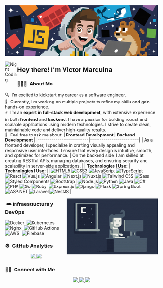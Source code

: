 ![victor-marquina Banner](https://github.com/victor-marquina/victor-marquina/blob/main/Img/a-vibrant-2d-animated-illustration-of-a-_uRxnwkarR3u5pw8y-VSTNA_BmmRxaVxTbOriNOYdzsUVg.png)

<img alt="Night Coding" src="./assets/Hand%20Wave.gif" width='40' align="left"/><h2 align="left">Hey there! I'm Victor Marquina</h2>



### 👨🏻‍💻 &nbsp;About Me

🔍 &nbsp;I’m excited to kickstart my career as a software engineer. \
🌱 &nbsp;Currently, I'm working on multiple projects to refine my skills and gain hands-on experience.\
⚡ &nbsp;I’m an **expert in full-stack web development**, with extensive experience in both **frontend** and **backend**. I have a passion for building robust and scalable applications using modern technologies. I strive to create clean, maintainable code and deliver high-quality results.\
💬&nbsp; Feel free to ask me about:
| **Frontend Development** | **Backend Development** |
|--------------------------|-------------------------|
| As a frontend developer, I specialize in crafting visually appealing and responsive user interfaces. I ensure that every design is intuitive, smooth, and optimized for performance. | On the backend side, I am skilled at creating RESTful APIs, managing databases, and ensuring security and scalability in server-side applications. |
| **Technologies I Use:** | **Technologies I Use:** |
|![HTML5](https://img.shields.io/badge/html5-%23E34F26.svg?style=for-the-badge&logo=html5&logoColor=white)&nbsp;![CSS3](https://img.shields.io/badge/css3-%231572B6.svg?style=for-the-badge&logo=css3&logoColor=white)&nbsp;![JavaScript](https://img.shields.io/badge/javascript-%23F7DF1E.svg?style=for-the-badge&logo=javascript&logoColor=black)&nbsp;![TypeScript](https://img.shields.io/badge/typescript-%23007ACC.svg?style=for-the-badge&logo=typescript&logoColor=white)&nbsp;![React](https://img.shields.io/badge/react-%2361DAFB.svg?style=for-the-badge&logo=react&logoColor=black)&nbsp;![Vue.js](https://img.shields.io/badge/vuejs-%2335495e.svg?style=for-the-badge&logo=vue.js&logoColor=%234FC08D)&nbsp;![Angular](https://img.shields.io/badge/angular-%23DD0031.svg?style=for-the-badge&logo=angular&logoColor=white)&nbsp;![Next.js](https://img.shields.io/badge/next.js-%23000000.svg?style=for-the-badge&logo=next.js&logoColor=white)&nbsp;![Nuxt.js](https://img.shields.io/badge/nuxt.js-%2300DC82.svg?style=for-the-badge&logo=nuxt.js&logoColor=white)&nbsp;![Tailwind CSS](https://img.shields.io/badge/tailwindcss-%2306B6D4.svg?style=for-the-badge&logo=tailwind-css&logoColor=white)&nbsp;![Sass](https://img.shields.io/badge/sass-%23CC6699.svg?style=for-the-badge&logo=sass&logoColor=white)&nbsp;![Styled Components](https://img.shields.io/badge/styled--components-DB7093?style=for-the-badge&logo=styled-components&logoColor=white)&nbsp;![Bootstrap](https://img.shields.io/badge/bootstrap-%237952B3.svg?style=for-the-badge&logo=bootstrap&logoColor=white)&nbsp;|![Node.js](https://img.shields.io/badge/node.js-%23339933.svg?style=for-the-badge&logo=node.js&logoColor=white)&nbsp;![Python](https://img.shields.io/badge/python-%233776AB.svg?style=for-the-badge&logo=python&logoColor=white)&nbsp;![Java](https://img.shields.io/badge/java-%23ED8B00.svg?style=for-the-badge&logo=openjdk&logoColor=white)&nbsp;![C#](https://img.shields.io/badge/c%23-%23239120.svg?style=for-the-badge&logo=c-sharp&logoColor=white)&nbsp;![PHP](https://img.shields.io/badge/php-%23777BB4.svg?style=for-the-badge&logo=php&logoColor=white)&nbsp;![Go](https://img.shields.io/badge/go-%2300ADD8.svg?style=for-the-badge&logo=go&logoColor=white)&nbsp;![Ruby](https://img.shields.io/badge/ruby-%23CC342D.svg?style=for-the-badge&logo=ruby&logoColor=white)&nbsp; ![Express.js](https://img.shields.io/badge/express.js-%23404d59.svg?style=for-the-badge&logo=express&logoColor=white)&nbsp;![Django](https://img.shields.io/badge/django-%23092E20.svg?style=for-the-badge&logo=django&logoColor=white)&nbsp;![Flask](https://img.shields.io/badge/flask-%23000.svg?style=for-the-badge&logo=flask&logoColor=white)&nbsp;![Spring Boot](https://img.shields.io/badge/spring%20boot-%236DB33F.svg?style=for-the-badge&logo=spring-boot&logoColor=white)&nbsp;![ASP.NET](https://img.shields.io/badge/asp.net-%235C2D91.svg?style=for-the-badge&logo=.net&logoColor=white)&nbsp;![Laravel](https://img.shields.io/badge/laravel-%23FF2D20.svg?style=for-the-badge&logo=laravel&logoColor=white)&nbsp;![NestJS](https://img.shields.io/badge/nestjs-%23E0234E.svg?style=for-the-badge&logo=nestjs&logoColor=white)&nbsp;|

<img alt="Night Coding" src="https://raw.githubusercontent.com/AVS1508/AVS1508/master/assets/Night-Coding.gif" align="right"/>

###  &nbsp;☁️ Infraestructura y DevOps

![Docker](https://img.shields.io/badge/docker-%230db7ed.svg?style=for-the-badge&logo=docker&logoColor=white)&nbsp;
![Kubernetes](https://img.shields.io/badge/kubernetes-%23326ce5.svg?style=for-the-badge&logo=kubernetes&logoColor=white)&nbsp;
![Nginx](https://img.shields.io/badge/nginx-%23009639.svg?style=for-the-badge&logo=nginx&logoColor=white)&nbsp;
![GitHub Actions](https://img.shields.io/badge/github%20actions-%232671E5.svg?style=for-the-badge&logo=githubactions&logoColor=white)&nbsp;
![AWS](https://img.shields.io/badge/aws-%23FF9900.svg?style=for-the-badge&logo=amazonaws&logoColor=white)&nbsp;
![Firebase](https://img.shields.io/badge/firebase-%23039BE5.svg?style=for-the-badge&logo=firebase&logoColor=white)&nbsp;

### ⚙️ &nbsp;GitHub Analytics

<p align="center">
  <a href="https://github.com/victor-marquina">
    <img height="180em" src="https://github-readme-stats-eight-theta.vercel.app/api?username=victor-marquina&show_icons=true&theme=algolia&include_all_commits=true&count_private=true"/>
  </a>
  <a href="https://github.com/victor-marquina">
    <img height="180em" src="https://github-readme-stats-eight-theta.vercel.app/api/top-langs/?username=victor-marquina&layout=compact&langs_count=8&theme=algolia"/>
  </a>
</p>


### 🤝🏻 &nbsp;Connect with Me

<p align="center">
<a href="[https://www.linkedin.com/in/ask2001/](https://www.linkedin.com/in/victor-marquina-dev/)">
  <img src="https://img.shields.io/badge/-Victor%20Marquina%20Mora-0077B5?style=flat&logo=Linkedin&logoColor=white"/>
</a>
<a href="mailto:victor.marquina30@gmail.com">
  <img src="https://img.shields.io/badge/-Victor%20Marquina-D14836?style=flat&logo=Gmail&logoColor=white"/>
</a>
<a href="https://www.instagram.com/vj_130101">
  <img src="https://img.shields.io/badge/-Victor%20Marquina-E4405F?style=flat&logo=Instagram&logoColor=white"/>
</a>
